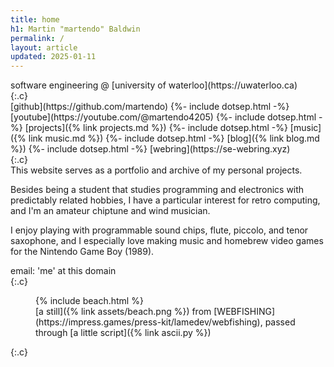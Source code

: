 ```yaml
---
title: home
h1: Martin "martendo" Baldwin
permalink: /
layout: article
updated: 2025-01-11
---
```


<div markdown="1">
software engineering @ [university of waterloo](https://uwaterloo.ca)
</div>
{:.c}

<section markdown="1">
[github](https://github.com/martendo)
{%- include dotsep.html -%}
[youtube](https://youtube.com/@martendo4205)
{%- include dotsep.html -%}
[projects]({% link projects.md %})
{%- include dotsep.html -%}
[music]({% link music.md %})
{%- include dotsep.html -%}
[blog]({% link blog.md %})
{%- include dotsep.html -%}
[webring](https://se-webring.xyz)
</section>
{:.c}

<section markdown="1">
This website serves as a portfolio and archive of my personal projects.

Besides being a student that studies programming and electronics
with predictably related hobbies, I have a particular interest
for <span class="hi1">retro computing</span>, and I'm an amateur
<span class="hi1">chiptune</span> and <span class="hi1">wind</span> musician.

I enjoy playing with programmable sound chips, flute, piccolo, and tenor saxophone,
and I especially love making music and homebrew video games
for the <span class="hi1">Nintendo Game Boy (1989)</span>.
</section>

<div markdown="1">
email: 'me' at this domain
</div>
{:.c}

<figure>
<div id="beach" role="img" aria-labelledby="cap">
{% include beach.html %}
</div>
<figcaption id="cap" markdown="1">
[a still]({% link assets/beach.png %})
from [WEBFISHING](https://impress.games/press-kit/lamedev/webfishing),
passed through [a little script]({% link ascii.py %})
</figcaption>
</figure>
{:.c}

